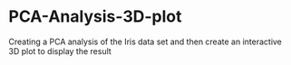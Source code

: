 # PCA-Analysis-3D-plot
Creating a PCA analysis of the Iris data set and then create an interactive 3D plot to display the result
